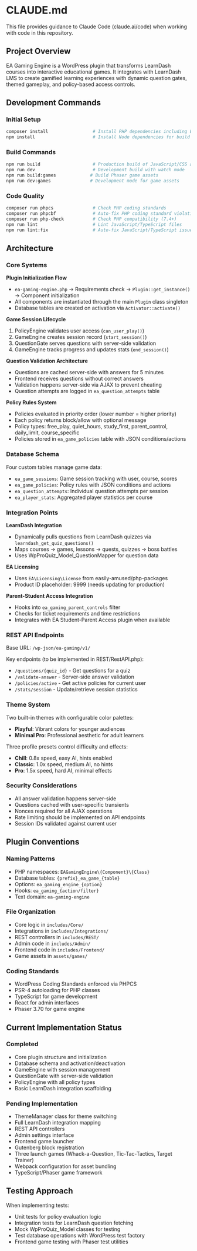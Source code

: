 # CLAUDE.md

This file provides guidance to Claude Code (claude.ai/code) when working with code in this repository.

## Project Overview

EA Gaming Engine is a WordPress plugin that transforms LearnDash courses into interactive educational games. It integrates with LearnDash LMS to create gamified learning experiences with dynamic question gates, themed gameplay, and policy-based access controls.

## Development Commands

### Initial Setup
```bash
composer install                 # Install PHP dependencies including EA licensing package
npm install                      # Install Node dependencies for build tools
```

### Build Commands
```bash
npm run build                    # Production build of JavaScript/CSS assets
npm run dev                      # Development build with watch mode
npm run build:games             # Build Phaser game assets
npm run dev:games               # Development mode for game assets
```

### Code Quality
```bash
composer run phpcs               # Check PHP coding standards
composer run phpcbf              # Auto-fix PHP coding standard violations
composer run php-check           # Check PHP compatibility (7.4+)
npm run lint                     # Lint JavaScript/TypeScript files
npm run lint:fix                 # Auto-fix JavaScript/TypeScript issues
```

## Architecture

### Core Systems

**Plugin Initialization Flow**
- `ea-gaming-engine.php` → Requirements check → `Plugin::get_instance()` → Component initialization
- All components are instantiated through the main `Plugin` class singleton
- Database tables are created on activation via `Activator::activate()`

**Game Session Lifecycle**
1. PolicyEngine validates user access (`can_user_play()`)
2. GameEngine creates session record (`start_session()`)
3. QuestionGate serves questions with server-side validation
4. GameEngine tracks progress and updates stats (`end_session()`)

**Question Validation Architecture**
- Questions are cached server-side with answers for 5 minutes
- Frontend receives questions without correct answers
- Validation happens server-side via AJAX to prevent cheating
- Question attempts are logged in `ea_question_attempts` table

**Policy Rules System**
- Policies evaluated in priority order (lower number = higher priority)
- Each policy returns block/allow with optional message
- Policy types: free_play, quiet_hours, study_first, parent_control, daily_limit, course_specific
- Policies stored in `ea_game_policies` table with JSON conditions/actions

### Database Schema

Four custom tables manage game data:
- `ea_game_sessions`: Game session tracking with user, course, scores
- `ea_game_policies`: Policy rules with JSON conditions and actions
- `ea_question_attempts`: Individual question attempts per session
- `ea_player_stats`: Aggregated player statistics per course

### Integration Points

**LearnDash Integration**
- Dynamically pulls questions from LearnDash quizzes via `learndash_get_quiz_questions()`
- Maps courses → games, lessons → quests, quizzes → boss battles
- Uses WpProQuiz_Model_QuestionMapper for question data

**EA Licensing**
- Uses `EA\Licensing\License` from easily-amused/php-packages
- Product ID placeholder: 9999 (needs updating for production)

**Parent-Student Access Integration**
- Hooks into `ea_gaming_parent_controls` filter
- Checks for ticket requirements and time restrictions
- Integrates with EA Student-Parent Access plugin when available

### REST API Endpoints

Base URL: `/wp-json/ea-gaming/v1/`

Key endpoints (to be implemented in REST/RestAPI.php):
- `/questions/{quiz_id}` - Get questions for a quiz
- `/validate-answer` - Server-side answer validation
- `/policies/active` - Get active policies for current user
- `/stats/session` - Update/retrieve session statistics

### Theme System

Two built-in themes with configurable color palettes:
- **Playful**: Vibrant colors for younger audiences
- **Minimal Pro**: Professional aesthetic for adult learners

Three profile presets control difficulty and effects:
- **Chill**: 0.8x speed, easy AI, hints enabled
- **Classic**: 1.0x speed, medium AI, no hints
- **Pro**: 1.5x speed, hard AI, minimal effects

### Security Considerations

- All answer validation happens server-side
- Questions cached with user-specific transients
- Nonces required for all AJAX operations
- Rate limiting should be implemented on API endpoints
- Session IDs validated against current user

## Plugin Conventions

### Naming Patterns
- PHP namespaces: `EAGamingEngine\{Component}\{Class}`
- Database tables: `{prefix}_ea_game_{table}`
- Options: `ea_gaming_engine_{option}`
- Hooks: `ea_gaming_{action/filter}`
- Text domain: `ea-gaming-engine`

### File Organization
- Core logic in `includes/Core/`
- Integrations in `includes/Integrations/`
- REST controllers in `includes/REST/`
- Admin code in `includes/Admin/`
- Frontend code in `includes/Frontend/`
- Game assets in `assets/games/`

### Coding Standards
- WordPress Coding Standards enforced via PHPCS
- PSR-4 autoloading for PHP classes
- TypeScript for game development
- React for admin interfaces
- Phaser 3.70 for game engine

## Current Implementation Status

### Completed
- Core plugin structure and initialization
- Database schema and activation/deactivation
- GameEngine with session management
- QuestionGate with server-side validation
- PolicyEngine with all policy types
- Basic LearnDash integration scaffolding

### Pending Implementation
- ThemeManager class for theme switching
- Full LearnDash integration mapping
- REST API controllers
- Admin settings interface
- Frontend game launcher
- Gutenberg block registration
- Three launch games (Whack-a-Question, Tic-Tac-Tactics, Target Trainer)
- Webpack configuration for asset bundling
- TypeScript/Phaser game framework

## Testing Approach

When implementing tests:
- Unit tests for policy evaluation logic
- Integration tests for LearnDash question fetching
- Mock WpProQuiz_Model classes for testing
- Test database operations with WordPress test factory
- Frontend game testing with Phaser test utilities
